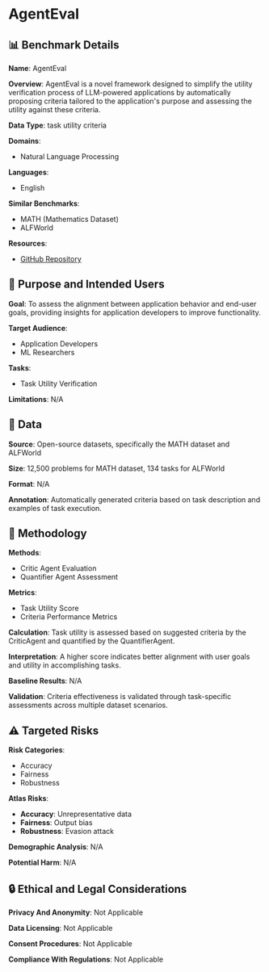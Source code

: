 # AgentEval

## 📊 Benchmark Details

**Name**: AgentEval

**Overview**: AgentEval is a novel framework designed to simplify the utility verification process of LLM-powered applications by automatically proposing criteria tailored to the application's purpose and assessing the utility against these criteria.

**Data Type**: task utility criteria

**Domains**:
- Natural Language Processing

**Languages**:
- English

**Similar Benchmarks**:
- MATH (Mathematics Dataset)
- ALFWorld

**Resources**:
- [GitHub Repository](https://github.com/microsoft/autogen/blob/main/notebook/agenteval_cq_math.ipynb)

## 🎯 Purpose and Intended Users

**Goal**: To assess the alignment between application behavior and end-user goals, providing insights for application developers to improve functionality.

**Target Audience**:
- Application Developers
- ML Researchers

**Tasks**:
- Task Utility Verification

**Limitations**: N/A

## 💾 Data

**Source**: Open-source datasets, specifically the MATH dataset and ALFWorld

**Size**: 12,500 problems for MATH dataset, 134 tasks for ALFWorld

**Format**: N/A

**Annotation**: Automatically generated criteria based on task description and examples of task execution.

## 🔬 Methodology

**Methods**:
- Critic Agent Evaluation
- Quantifier Agent Assessment

**Metrics**:
- Task Utility Score
- Criteria Performance Metrics

**Calculation**: Task utility is assessed based on suggested criteria by the CriticAgent and quantified by the QuantifierAgent.

**Interpretation**: A higher score indicates better alignment with user goals and utility in accomplishing tasks.

**Baseline Results**: N/A

**Validation**: Criteria effectiveness is validated through task-specific assessments across multiple dataset scenarios.

## ⚠️ Targeted Risks

**Risk Categories**:
- Accuracy
- Fairness
- Robustness

**Atlas Risks**:
- **Accuracy**: Unrepresentative data
- **Fairness**: Output bias
- **Robustness**: Evasion attack

**Demographic Analysis**: N/A

**Potential Harm**: N/A

## 🔒 Ethical and Legal Considerations

**Privacy And Anonymity**: Not Applicable

**Data Licensing**: Not Applicable

**Consent Procedures**: Not Applicable

**Compliance With Regulations**: Not Applicable
